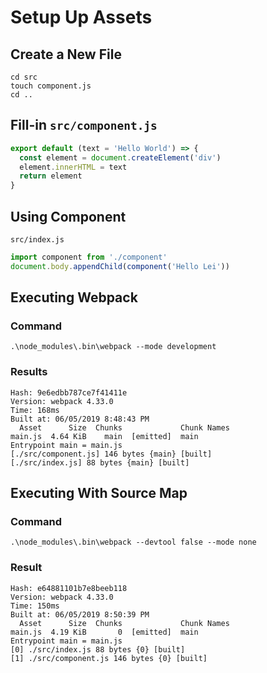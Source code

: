 # Setup Up Assets

## Create a New File

```shell
cd src
touch component.js
cd ..
```

## Fill-in `src/component.js`

```javascript
export default (text = 'Hello World') => {
  const element = document.createElement('div')
  element.innerHTML = text
  return element
}
```

## Using Component

`src/index.js`

```javascript
import component from './component'
document.body.appendChild(component('Hello Lei'))
```

## Executing Webpack

### Command

```shell
.\node_modules\.bin\webpack --mode development
```

### Results

```shell
Hash: 9e6edbb787ce7f41411e
Version: webpack 4.33.0
Time: 168ms
Built at: 06/05/2019 8:48:43 PM
  Asset      Size  Chunks             Chunk Names
main.js  4.64 KiB    main  [emitted]  main
Entrypoint main = main.js
[./src/component.js] 146 bytes {main} [built]
[./src/index.js] 88 bytes {main} [built]
```

## Executing With Source Map

### Command

```shell
.\node_modules\.bin\webpack --devtool false --mode none
```

### Result

```shell
Hash: e64881101b7e8beeb118
Version: webpack 4.33.0
Time: 150ms
Built at: 06/05/2019 8:50:39 PM
  Asset      Size  Chunks             Chunk Names
main.js  4.19 KiB       0  [emitted]  main
Entrypoint main = main.js
[0] ./src/index.js 88 bytes {0} [built]
[1] ./src/component.js 146 bytes {0} [built]
```
